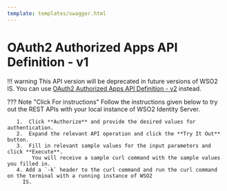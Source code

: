 ```yaml
---
template: templates/swagger.html
---
```


# OAuth2 Authorized Apps API Definition - v1

!!! warning
    This API version will be deprecated in future versions of WSO2 IS. 
    You can use [OAuth2 Authorized Apps 
    API Definition - v2](../authorized-apps-v2-rest-api/) instead.

??? Note "Click For instructions"
    Follow the instructions given below to try out the REST APIs with your local instance of WSO2 Identity Server. 
    
       1.  Click **Authorize** and provide the desired values for authentication. 
       2.  Expand the relevant API operation and click the **Try It Out** button.  
       3.  Fill in relevant sample values for the input parameters and click **Execute**. 
            You will receive a sample curl command with the sample values you filled in. 
       4. Add a `-k` header to the curl command and run the curl command on the terminal with a running instance of WSO2
         IS. 
         
<div id="swagger-ui"></div>
<script>

  // Begin Swagger UI call region
  const ui = SwaggerUIBundle({
     url: "../restapis/authorized-apps.yaml",
    dom_id: '#swagger-ui',
    deepLinking: true,
    validatorUrl: null,
    presets: [
      SwaggerUIBundle.presets.apis,
      SwaggerUIStandalonePreset
    ],
    plugins: [
      SwaggerUIBundle.plugins.DownloadUrl
    ],
    layout: "StandaloneLayout"
  })
  // End Swagger UI call region

   window.ui = ui
</script>
